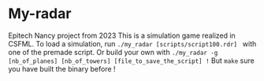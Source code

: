 # My-radar
Epitech Nancy project from 2023 
This is a simulation game realized in CSFML.
To load a simulation, run
  ```./my_radar [scripts/script100.rdr] ```
with one of the premade script.
Or build your own with
  ```./my_radar -g [nb_of_planes] [nb_of_towers] [file_to_save_the_script] !```
But
  ```make```
sure you have built the binary before !
